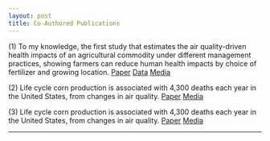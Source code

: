 ```yaml
---
layout: post
title: Co-Authored Publications
---
```

(1) To my knowledge, the first study that estimates the air quality-driven health impacts of an agricultural commodity under different management practices, showing farmers can reduce human health impacts by choice of fertilizer and growing location.
[Paper](https://www.sciencedirect.com/science/article/pii/S0961953417303471 "Switchgrass paper")               [Data](http://sumil.me/sg/map.html "Switchgrass data")               [Media](https://www.altmetric.com/details/29593966)

(2) Life cycle corn production is associated with 4,300 deaths each year in the United States, from changes in air quality.
 [Paper](https://depts.washington.edu/airqual/Marshall_105.pdf "Corn paper")               [Media](https://www.altmetric.com/details/58270873 "Corn media")

(3) Life cycle corn production is associated with 4,300 deaths each year in the United States, from changes in air quality.
 [Paper](https://depts.washington.edu/airqual/Marshall_105.pdf "Corn paper")               [Media](https://www.altmetric.com/details/58270873 "Corn media")

-----
